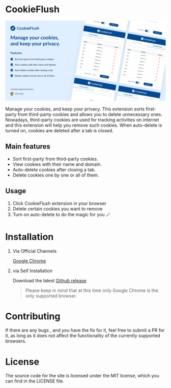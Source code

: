 # CookieFlush

![CookieFlush Promo](/screenshoots/git-promo.png)

Manage your cookies, and keep your privacy. This extension sorts first-party  from third-party cookies and allows you to delete unnecessary ones. Nowadays, third-party cookies are used for tracking activities on internet and this extension will help you remove such cookies. When auto-delete is turned on, cookies are deleted after a tab is closed.

## Main features

- Sort first-party from third-party cookies.
- View cookies with their name and domain.
- Auto-delete cookies after closing a tab.
- Delete cookies one by one or all of them.

## Usage

1. Click CookieFlush extension in your browser
2. Delete certain cookies you want to remove
3. Turn on auto-delete to do the magic for you 🪄

# Installation

1. Via Official Channels

    [Google Chrome](#)

2. via Self Installation

    Download the latest [Github release](https://github.com/desmigor/CookieFlush/releases)

    > Please keep in mind that at this time only Google Chrome is the only supported browser.

# Contributing

If there are any bugs , and you have the fix for it, feel free to submit a PR for it, as long as it does not affect the functionality of the currently supported browsers.

# License

The source code for the site is licensed under the MIT license, which you can find in the LICENSE file.